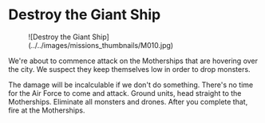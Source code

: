 # Destroy the Giant Ship

<figure markdown>
  ![Destroy the Giant Ship](../../images/missions_thumbnails/M010.jpg)
</figure>

We're about to commence attack on the Motherships that are hovering over the city. We suspect they keep themselves low in order to drop monsters.

The damage will be incalculable if we don't do something.
There's no time for the Air Force to come and attack. Ground units, head straight to the Motherships. Eliminate all monsters and drones.
After you complete that, fire at the Motherships.
